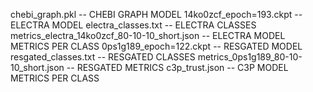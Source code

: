 chebi_graph.pkl -- CHEBI GRAPH MODEL
14ko0zcf_epoch=193.ckpt -- ELECTRA MODEL
electra_classes.txt -- ELECTRA CLASSES
metrics_electra_14ko0zcf_80-10-10_short.json -- ELECTRA MODEL METRICS PER CLASS
0ps1g189_epoch=122.ckpt -- RESGATED MODEL
resgated_classes.txt -- RESGATED CLASSES
metrics_0ps1g189_80-10-10_short.json -- RESGATED METRICS
c3p_trust.json -- C3P MODEL METRICS PER CLASS
